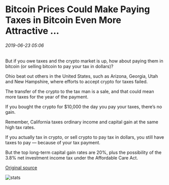 # Bitcoin Prices Could Make Paying Taxes in Bitcoin Even More Attractive ...

###### 2019-06-23 05:06

But if you owe taxes and the crypto market is up, how about paying them in bitcoin (or selling bitcoin to pay your tax in dollars)?

Ohio beat out others in the United States, such as Arizona, Georgia, Utah and New Hampshire, where efforts to accept crypto for taxes failed.

The transfer of the crypto to the tax man is a sale, and that could mean more taxes for the year of the payment.

If you bought the crypto for $10,000 the day you pay your taxes, there’s no gain.

Remember, California taxes ordinary income and capital gain at the same high tax rates.

If you actually tax in crypto, or sell crypto to pay tax in dollars, you still have taxes to pay — because of your tax payment.

But the top long-term capital gain rates are 20%, plus the possibility of the 3.8% net investment income tax under the Affordable Care Act.

[Original source](https://cointelegraph.com/news/bitcoin-prices-could-make-paying-taxes-in-bitcoin-even-more-attractive)

![stats](https://c.statcounter.com/11760860/0/a89fa40b/1/ "stats")